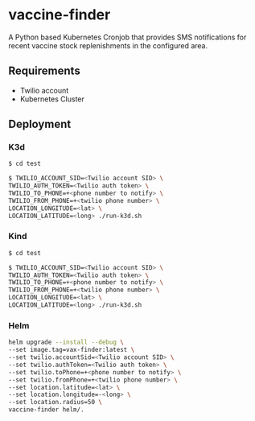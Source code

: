 # vaccine-finder
A Python based Kubernetes Cronjob that provides SMS notifications for recent vaccine stock replenishments in the configured area.

## Requirements

- Twilio account
- Kubernetes Cluster

## Deployment

### K3d

```bash
$ cd test

$ TWILIO_ACCOUNT_SID=<Twilio account SID> \
TWILIO_AUTH_TOKEN=<Twilio auth token> \
TWILIO_TO_PHONE=+<phone number to notify> \
TWILIO_FROM_PHONE=+<twilio phone number> \
LOCATION_LONGITUDE=<lat> \
LOCATION_LATITUDE=<long> ./run-k3d.sh
```

### Kind

```bash
$ cd test 

$ TWILIO_ACCOUNT_SID=<Twilio account SID> \
TWILIO_AUTH_TOKEN=<Twilio auth token> \
TWILIO_TO_PHONE=+<phone number to notify> \
TWILIO_FROM_PHONE=+<twilio phone number> \
LOCATION_LONGITUDE=<lat> \
LOCATION_LATITUDE=<long> ./run-k3d.sh
```

### Helm

```bash
helm upgrade --install --debug \
--set image.tag=vax-finder:latest \
--set twilio.accountSid=<Twilio account SID> \
--set twilio.authToken=<Twilio auth token> \
--set twilio.toPhone=+<phone number to notify> \
--set twilio.fromPhone=+<twilio phone number> \
--set location.latitude=<lat> \
--set location.longitude=-<long> \
--set location.radius=50 \
vaccine-finder helm/.
```